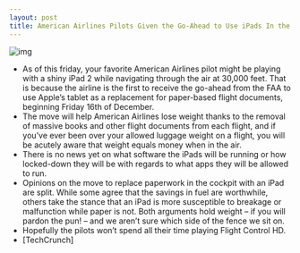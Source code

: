 ```yaml
---
layout: post
title: American Airlines Pilots Given the Go-Ahead to Use iPads In the Cockpit
---
```

![img](http://media.idownloadblog.com/wp-content/uploads/2011/12/American-Airline-to-use-iPad.jpeg)
* As of this friday, your favorite American Airlines pilot might be playing with a shiny iPad 2 while navigating through the air at 30,000 feet. That is because the airline is the first to receive the go-ahead from the FAA to use Apple’s tablet as a replacement for paper-based flight documents, beginning Friday 16th of December.
* The move will help American Airlines lose weight thanks to the removal of massive books and other flight documents from each flight, and if you’ve ever been over your allowed luggage weight on a flight, you will be acutely aware that weight equals money when in the air.
* There is no news yet on what software the iPads will be running or how locked-down they will be with regards to what apps they will be allowed to run.
* Opinions on the move to replace paperwork in the cockpit with an iPad are split. While some agree that the savings in fuel are worthwhile, others take the stance that an iPad is more susceptible to breakage or malfunction while paper is not. Both arguments hold weight – if you will pardon the pun! – and we aren’t sure which side of the fence we sit on.
* Hopefully the pilots won’t spend all their time playing Flight Control HD.
* [TechCrunch]

